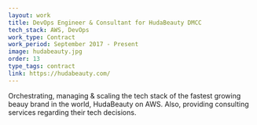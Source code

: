 ```yaml
---
layout: work
title: DevOps Engineer & Consultant for HudaBeauty DMCC
tech_stack: AWS, DevOps
work_type: Contract
work_period: September 2017 - Present
image: hudabeauty.jpg
order: 13
type_tags: contract
link: https://hudabeauty.com/
---
```

Orchestrating, managing & scaling the tech stack of the fastest growing beauy brand in the world, 
HudaBeauty on AWS. Also, providing consulting services regarding their tech decisions. 
